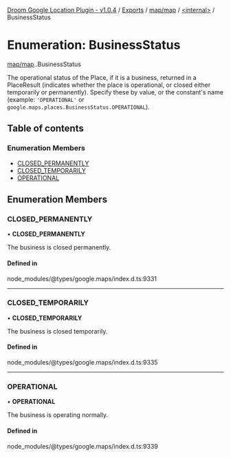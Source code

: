 [Droom Google Location Plugin - v1.0.4](../README.md) / [Exports](../modules.md) / [map/map](../modules/map_map.md) / [<internal\>](../modules/map_map._internal_.md) / BusinessStatus

# Enumeration: BusinessStatus

[map/map](../modules/map_map.md).[<internal>](../modules/map_map._internal_.md).BusinessStatus

The operational status of the Place, if it is a business, returned in a
PlaceResult (indicates whether the place is operational, or closed either
temporarily or permanently). Specify these by value, or the constant&#39;s
name (example: <code>&#39;OPERATIONAL&#39;</code> or
<code>google.maps.places.BusinessStatus.OPERATIONAL</code>).

## Table of contents

### Enumeration Members

- [CLOSED\_PERMANENTLY](map_map._internal_.BusinessStatus.md#closed_permanently)
- [CLOSED\_TEMPORARILY](map_map._internal_.BusinessStatus.md#closed_temporarily)
- [OPERATIONAL](map_map._internal_.BusinessStatus.md#operational)

## Enumeration Members

### CLOSED\_PERMANENTLY

• **CLOSED\_PERMANENTLY**

The business is closed permanently.

#### Defined in

node_modules/@types/google.maps/index.d.ts:9331

___

### CLOSED\_TEMPORARILY

• **CLOSED\_TEMPORARILY**

The business is closed temporarily.

#### Defined in

node_modules/@types/google.maps/index.d.ts:9335

___

### OPERATIONAL

• **OPERATIONAL**

The business is operating normally.

#### Defined in

node_modules/@types/google.maps/index.d.ts:9339
